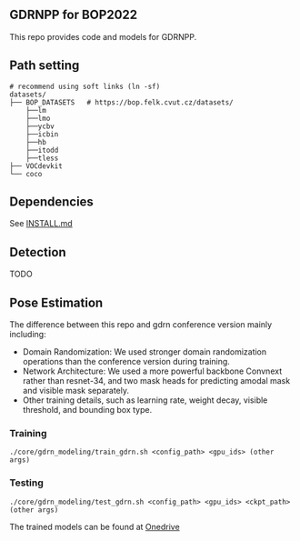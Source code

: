 ## GDRNPP for BOP2022

This repo provides code and models for GDRNPP.

## Path setting

```
# recommend using soft links (ln -sf)
datasets/
├── BOP_DATASETS   # https://bop.felk.cvut.cz/datasets/
    ├──lm
    ├──lmo
    ├──ycbv
    ├──icbin
    ├──hb
    ├──itodd
    ├──tless
├── VOCdevkit
└── coco
```

## Dependencies
See [INSTALL.md](./docs/INSTALL.md)

## Detection
TODO

## Pose Estimation

The difference between this repo and gdrn conference version mainly including:

* Domain Randomization: We used stronger domain randomization operations than the conference version during training.
* Network Architecture: We used a more powerful backbone Convnext rather than resnet-34,  and two  mask heads for predicting amodal mask and visible mask separately.
* Other training details, such as learning rate, weight decay, visible threshold, and bounding box type.

### Training 

`./core/gdrn_modeling/train_gdrn.sh <config_path> <gpu_ids> (other args)`

### Testing 

`./core/gdrn_modeling/test_gdrn.sh <config_path> <gpu_ids> <ckpt_path> (other args)`

The trained models can be found at [Onedrive](https://mailstsinghuaeducn-my.sharepoint.com/:f:/g/personal/liuxy21_mails_tsinghua_edu_cn/EgOQzGZn9A5DlaQhgpTtHBwBGWEB57mpYy4SbmpZJMmMyQ?e=0z9Xd2)
